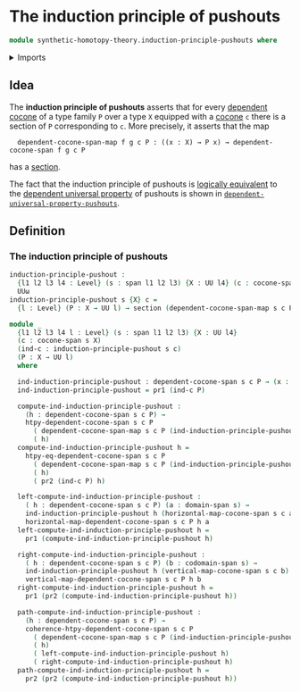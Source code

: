 # The induction principle of pushouts

```agda
module synthetic-homotopy-theory.induction-principle-pushouts where
```

<details><summary>Imports</summary>

```agda
open import foundation.dependent-pair-types
open import foundation.identity-types
open import foundation.sections
open import foundation.spans
open import foundation.universe-levels

open import synthetic-homotopy-theory.cocones-under-span-diagrams
open import synthetic-homotopy-theory.dependent-cocones-under-span-diagrams
```

</details>

## Idea

The **induction principle of pushouts** asserts that for every
[dependent cocone](synthetic-homotopy-theory.dependent-cocones-under-span-diagrams.md)
of a type family `P` over a type `X` equipped with a
[cocone](synthetic-homotopy-theory.cocones-under-span-diagrams.md) `c` there is
a section of `P` corresponding to `c`. More precisely, it asserts that the map

```text
  dependent-cocone-span-map f g c P : ((x : X) → P x) → dependent-cocone-span f g c P
```

has a [section](foundation.sections.md).

The fact that the induction principle of pushouts is
[logically equivalent](foundation.logical-equivalences.md) to the
[dependent universal property](synthetic-homotopy-theory.dependent-universal-property-pushouts.md)
of pushouts is shown in
[`dependent-universal-property-pushouts`](synthetic-homotopy-theory.dependent-universal-property-pushouts.md).

## Definition

### The induction principle of pushouts

```agda
induction-principle-pushout :
  {l1 l2 l3 l4 : Level} (s : span l1 l2 l3) {X : UU l4} (c : cocone-span s X) →
  UUω
induction-principle-pushout s {X} c =
  {l : Level} (P : X → UU l) → section (dependent-cocone-span-map s c P)

module _
  {l1 l2 l3 l4 l : Level} (s : span l1 l2 l3) {X : UU l4}
  (c : cocone-span s X)
  (ind-c : induction-principle-pushout s c)
  (P : X → UU l)
  where

  ind-induction-principle-pushout : dependent-cocone-span s c P → (x : X) → P x
  ind-induction-principle-pushout = pr1 (ind-c P)

  compute-ind-induction-principle-pushout :
    (h : dependent-cocone-span s c P) →
    htpy-dependent-cocone-span s c P
      ( dependent-cocone-span-map s c P (ind-induction-principle-pushout h))
      ( h)
  compute-ind-induction-principle-pushout h =
    htpy-eq-dependent-cocone-span s c P
      ( dependent-cocone-span-map s c P (ind-induction-principle-pushout h))
      ( h)
      ( pr2 (ind-c P) h)

  left-compute-ind-induction-principle-pushout :
    ( h : dependent-cocone-span s c P) (a : domain-span s) →
    ind-induction-principle-pushout h (horizontal-map-cocone-span s c a) ＝
    horizontal-map-dependent-cocone-span s c P h a
  left-compute-ind-induction-principle-pushout h =
    pr1 (compute-ind-induction-principle-pushout h)

  right-compute-ind-induction-principle-pushout :
    ( h : dependent-cocone-span s c P) (b : codomain-span s) →
    ind-induction-principle-pushout h (vertical-map-cocone-span s c b) ＝
    vertical-map-dependent-cocone-span s c P h b
  right-compute-ind-induction-principle-pushout h =
    pr1 (pr2 (compute-ind-induction-principle-pushout h))

  path-compute-ind-induction-principle-pushout :
    (h : dependent-cocone-span s c P) →
    coherence-htpy-dependent-cocone-span s c P
      ( dependent-cocone-span-map s c P (ind-induction-principle-pushout h))
      ( h)
      ( left-compute-ind-induction-principle-pushout h)
      ( right-compute-ind-induction-principle-pushout h)
  path-compute-ind-induction-principle-pushout h =
    pr2 (pr2 (compute-ind-induction-principle-pushout h))
```
